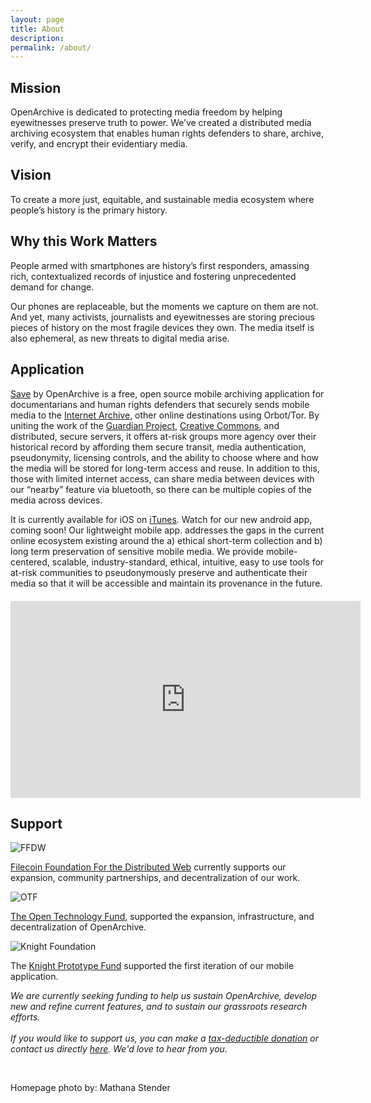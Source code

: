 ```yaml
---
layout: page
title: About
description:
permalink: /about/
---
```


<h2 style="text-align: left;">Mission</h2>

<p>OpenArchive is dedicated to protecting media freedom by helping eyewitnesses preserve truth to power.  We’ve created a distributed media archiving ecosystem that enables human rights defenders to share, archive, verify, and encrypt their evidentiary media.</p>



<h2 style="text-align: left;">Vision</h2>
<p>To create a more just, equitable, and sustainable media ecosystem where people’s history is the primary history.</p>

<h2 style="text-align: left;">Why this Work Matters</h2>
<p>People armed with smartphones are history’s first responders, amassing rich, contextualized records of injustice and fostering unprecedented demand for change.
  <p>Our phones are replaceable, but the moments we capture on them are not. And yet, many activists, journalists and eyewitnesses are storing precious pieces of history on the most fragile devices they own. The media itself is also ephemeral, as new threats to digital media arise.</p>



<p>
  </p>
<h2 style="text-align: left;">Application</h2>
<p><a target="_blank" href="https://open-archive.org/save/"> <span class="appName">Save</span></a> by OpenArchive is a free, open source mobile archiving application for documentarians and human rights defenders that securely sends mobile media to the <a href="https://archive.org/">Internet Archive</a>, other online destinations using Orbot/Tor. By uniting the work of the <a href="http://guardianproject.info/">Guardian Project</a>, <a href="https://creativecommons.org/">Creative Commons</a>, and distributed, secure servers, it offers at-risk groups more agency over their historical record by affording them secure transit, media authentication, pseudonymity, licensing controls, and the ability to choose where and how the media will be stored for long-term access and reuse. In addition to this, those with limited internet access, can share media between devices with our “nearby” feature via bluetooth, so there can be multiple copies of the media across devices.</p>
<p>It is currently available for iOS on <a href="https://apps.apple.com/us/app/save-by-openarchive/id1462212414">iTunes</a>. Watch for our new android app, coming soon! Our lightweight mobile app. addresses the gaps in the current online ecosystem existing around the a) ethical short-term collection and b) long term preservation of sensitive mobile media. We provide mobile-centered, scalable, industry-standard, ethical, intuitive, easy to use tools for at-risk communities to pseudonymously preserve and authenticate their media so that it will be accessible and maintain its provenance in the future.

<div style="text-align: center; margin: 20px 0px 20px 0px;">
<div class="youtube-wrapper" style="padding-top: 0;">
  <iframe width="560" height="315" src="https://www.youtube.com/embed/z5Wq73HHgCY" frameborder="0" allow="accelerometer; autoplay; clipboard-write; encrypted-media; gyroscope; picture-in-picture" allowfullscreen></iframe>
</div>
  </div>

<h2 style="text-align: left;">Support</h2>

<img src="{{ '/images/Logo_FFDW.jpeg' | prepend: site.baseurl }}" alt="FFDW" />
<p><a href="https://ffdweb.org/" target="_blank">Filecoin Foundation For the Distributed Web</a> currently supports our expansion, community partnerships, and decentralization of our work.</p>
<img src="{{ '/images/Logo_OTF.jpeg' | prepend: site.baseurl }}" alt="OTF" />
<p><a href="https://www.opentech.fund/" target="_blank">The Open Technology Fund</a>, supported the expansion, infrastructure, and decentralization of OpenArchive.</p>
<img src="{{ '/images/Logo_Knight.jpeg' | prepend: site.baseurl }}" alt="Knight Foundation" />
<p>The <a href="https://knightfoundation.org/prototype/" target="_blank">Knight Prototype Fund</a> supported the first iteration of our mobile application.</p>
<p class="textTeal"><i>We are currently seeking funding to help us sustain OpenArchive, develop new and refine current features, and to sustain our grassroots research efforts.
  <br>
  <br>If you would like to support us, you can make a <a href="https://www.paypal.com/cgi-bin/webscr?cmd=_s-xclick&hosted_button_id=MA7ZZG3DJL97E&source=url">tax-deductible donation</a> or contact us directly <a href="/contact">here</a>. We'd love to hear from you.</i></p>
   <br>
   <p>Homepage photo by: Mathana Stender</p>
